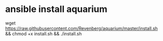 # ansible install aquarium
wget https://raw.githubusercontent.com/Revenberg/aquarium/master/install.sh && chmod +x install.sh && ./install.sh

